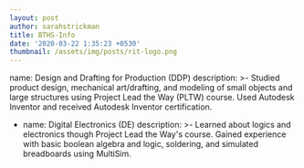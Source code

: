 ```yaml
---
layout: post
author: sarahstrickman
title: BTHS-Info
date: '2020-03-22 1:35:23 +0530'
thumbnail: /assets/img/posts/rit-logo.png
---
```

name: Design and Drafting for Production (DDP)
description: >-
Studied product design, mechanical art/drafting, and modeling of small objects and large
structures using Project Lead the Way (PLTW) course. Used Autodesk Inventor and
received Autodesk Inventor certification.
- name: Digital Electronics (DE)
  description: >-
  Learned about logics and electronics though Project Lead the Way's course. Gained experience
  with basic boolean algebra and logic, soldering, and simulated breadboards using MultiSim.